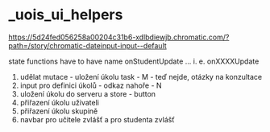 # _uois_ui_helpers

https://5d24fed056258a00204c31b6-xdlbdiewjb.chromatic.com/?path=/story/chromatic-dateinput-input--default

state functions have to have name onStudentUpdate ... i. e. onXXXXUpdate

1. udělat mutace - uložení úkolu task - M - teď nejde, otázky na konzultace
2. input pro definici úkolů - odkaz nahoře - N
3. uložení úkolu do serveru a store - button
4. přiřazení úkolu uživateli
5. přiřazení úkolu skupině
6. navbar pro učitele zvlášť a pro studenta zvlášť
